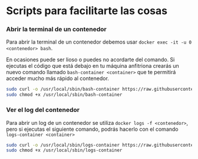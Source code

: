 # Scripts para facilitarte las cosas

### Abrir la terminal de un contenedor

Para abrir la terminal de un contenedor debemos usar `docker exec -it -u 0 <contenedor> bash`.

En ocasiones puede ser lioso o puedes no acordarte del comando. Si ejecutas el código que está debajo en tu máquina anfitriona crearás un nuevo comando llamado `bash-container <container>` que te permitirá acceder mucho más rápido al contenedor.

```bash
sudo curl -o /usr/local/sbin/bash-container https://raw.githubusercontent.com/canarydev/SGE/refs/heads/main/static/src/utilities/bash-container.sh && \
sudo chmod +x /usr/local/sbin/bash-container
```

### Ver el log del contenedor

Para abrir un log de un contenedor se utiliza `docker logs -f <contenedor>`, pero si ejecutas el siguiente comando, podrás hacerlo con el comando `logs-container <container>`

```bash
sudo curl -o /usr/local/sbin/logs-container https://raw.githubusercontent.com/canarydev/SGE/refs/heads/main/static/src/utilities/logs-container.sh  &&\
sudo chmod +x /usr/local/sbin/logs-container
```

